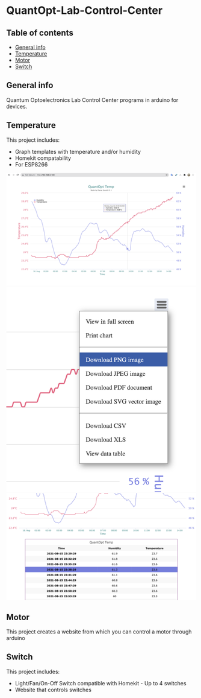 # QuantOpt-Lab-Control-Center


## Table of contents
* [General info](#general-info)
* [Temperature](#temperature)
* [Motor](#motor)
* [Switch](#Switch)

## General info
Quantum Optoelectronics Lab Control Center programs in arduino for devices.

## Temperature
This project includes:
* Graph templates with temperature and/or humidity
* Homekit compatability
* For ESP8266

![alt text](https://github.com/danaesav/QuantOpt-Lab-Control-Center/blob/master/Screen%20Shot%202021-08-16%20at%2016.28.08.png?raw=true)
![alt text](https://github.com/danaesav/QuantOpt-Lab-Control-Center/blob/master/Screen%20Shot%202021-08-16%20at%2016.28.56.png?raw=true)
![alt text](https://github.com/danaesav/QuantOpt-Lab-Control-Center/blob/master/Screen%20Shot%202021-08-16%20at%2016.29.22.png?raw=true)
## Motor
This project creates a website from which you can control a motor through arduino

## Switch
This project includes:
* Light/Fan/On-Off Switch compatible with Homekit - Up to 4 switches
* Website that controls switches
